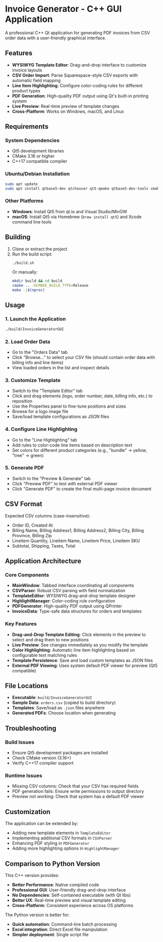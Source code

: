 # Invoice Generator - C++ GUI Application

A professional C++ Qt application for generating PDF invoices from CSV order data with a user-friendly graphical interface.

## Features

- **WYSIWYG Template Editor**: Drag-and-drop interface to customize invoice layouts
- **CSV Order Import**: Parse Squarespace-style CSV exports with automatic field mapping
- **Line Item Highlighting**: Configure color-coding rules for different product types
- **PDF Generation**: High-quality PDF output using Qt's built-in printing system
- **Live Preview**: Real-time preview of template changes
- **Cross-Platform**: Works on Windows, macOS, and Linux

## Requirements

### System Dependencies
- Qt5 development libraries
- CMake 3.16 or higher
- C++17 compatible compiler

### Ubuntu/Debian Installation
```bash
sudo apt update
sudo apt install qtbase5-dev qtchooser qt5-qmake qtbase5-dev-tools cmake build-essential
```

### Other Platforms
- **Windows**: Install Qt5 from qt.io and Visual Studio/MinGW
- **macOS**: Install Qt5 via Homebrew (`brew install qt5`) and Xcode command line tools

## Building

1. Clone or extract the project
2. Run the build script:
   ```bash
   ./build.sh
   ```
   Or manually:
   ```bash
   mkdir build && cd build
   cmake .. -DCMAKE_BUILD_TYPE=Release
   make -j$(nproc)
   ```

## Usage

### 1. Launch the Application
```bash
./build/InvoiceGeneratorGUI
```

### 2. Load Order Data
- Go to the "Orders Data" tab
- Click "Browse..." to select your CSV file (should contain order data with billing info and line items)
- View loaded orders in the list and inspect details

### 3. Customize Template
- Switch to the "Template Editor" tab
- Click and drag elements (logo, order number, date, billing info, etc.) to reposition
- Use the Properties panel to fine-tune positions and sizes
- Browse for a logo image file
- Save/load template configurations as JSON files

### 4. Configure Line Highlighting
- Go to the "Line Highlighting" tab
- Add rules to color-code line items based on description text
- Set colors for different product categories (e.g., "bundle" → yellow, "tree" → green)

### 5. Generate PDF
- Switch to the "Preview & Generate" tab
- Click "Preview PDF" to test with external PDF viewer
- Click "Generate PDF" to create the final multi-page invoice document

## CSV Format

Expected CSV columns (case-insensitive):
- Order ID, Created At
- Billing Name, Billing Address1, Billing Address2, Billing City, Billing Province, Billing Zip
- Lineitem Quantity, Lineitem Name, Lineitem Price, Lineitem SKU
- Subtotal, Shipping, Taxes, Total

## Application Architecture

### Core Components

- **MainWindow**: Tabbed interface coordinating all components
- **CSVParser**: Robust CSV parsing with field normalization
- **TemplateEditor**: WYSIWYG drag-and-drop template designer
- **HighlightManager**: Color-coding rule configuration
- **PDFGenerator**: High-quality PDF output using QPrinter
- **InvoiceData**: Type-safe data structures for orders and templates

### Key Features

- **Drag-and-Drop Template Editing**: Click elements in the preview to select and drag them to new positions
- **Live Preview**: See changes immediately as you modify the template
- **Color Highlighting**: Automatic line item highlighting based on configurable text matching rules
- **Template Persistence**: Save and load custom templates as JSON files
- **External PDF Viewing**: Uses system default PDF viewer for preview (Qt5 compatible)

## File Locations

- **Executable**: `build/InvoiceGeneratorGUI`
- **Sample Data**: `orders.csv` (copied to build directory)
- **Templates**: Save/load as `.json` files anywhere
- **Generated PDFs**: Choose location when generating

## Troubleshooting

### Build Issues
- Ensure Qt5 development packages are installed
- Check CMake version (3.16+)
- Verify C++17 compiler support

### Runtime Issues
- Missing CSV columns: Check that your CSV has required fields
- PDF generation fails: Ensure write permissions to output directory
- Preview not working: Check that system has a default PDF viewer

## Customization

The application can be extended by:
- Adding new template elements in `TemplateEditor`
- Implementing additional CSV formats in `CSVParser`  
- Enhancing PDF styling in `PDFGenerator`
- Adding more highlighting options in `HighlightManager`

## Comparison to Python Version

This C++ version provides:
- **Better Performance**: Native compiled code
- **Professional GUI**: User-friendly drag-and-drop interface
- **No Dependencies**: Self-contained executable (with Qt libs)
- **Better UX**: Real-time preview and visual template editing
- **Cross-Platform**: Consistent experience across OS platforms

The Python version is better for:
- **Quick automation**: Command-line batch processing
- **Excel integration**: Direct Excel file manipulation
- **Simpler deployment**: Single script file